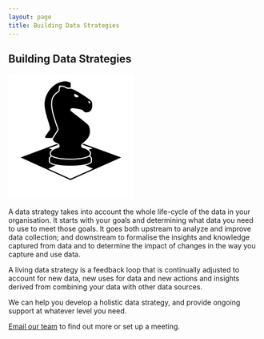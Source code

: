 ```yaml
---
layout: page
title: Building Data Strategies
---
```


## Building Data Strategies


<div id="box-1" class="box pull-left" style="margin-right:15px;">
    <img id="image-2" src="/assets/images/homepage/cta/knight.png" alt="Chess Knight"/>
</div>

A data strategy takes into account the whole life-cycle of the data in your organisation. It starts with your goals and determining what data you need to use to meet those goals. It goes both upstream to analyze and improve data collection; and downstream to formalise the insights and knowledge captured from data and to determine the impact of changes in the way you capture and use data.

A living data strategy is a feedback loop that is continually adjusted to account for new data, new uses for data and new actions and insights derived from combining your data with other data sources.

We can help you develop a holistic data strategy, and provide ongoing support at whatever level you need. 

[Email our team](/contact) to find out more or set up a meeting.

